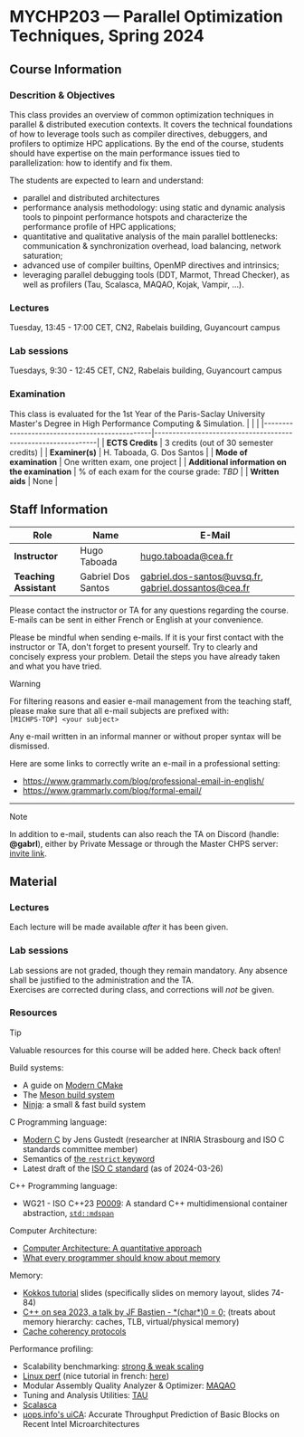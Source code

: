 # MYCHP203 — Parallel Optimization Techniques, Spring 2024

## Course Information

### Descrition & Objectives

This class provides an overview of common optimization techniques in parallel & distributed execution contexts. It covers the technical foundations of how to leverage tools such as compiler directives, debuggers, and profilers to optimize HPC applications. By the end of the course, students should have expertise on the main performance issues tied to parallelization: how to identify and fix them.

The students are expected to learn and understand:
- parallel and distributed architectures
- performance analysis methodology: using static and dynamic analysis tools to pinpoint performance hotspots and characterize the performance profile of HPC applications;
- quantitative and qualitative analysis of the main parallel bottlenecks: communication & synchronization overhead, load balancing, network saturation;
- advanced use of compiler builtins, OpenMP directives and intrinsics;
- leveraging parallel debugging tools (DDT, Marmot, Thread Checker), as well as profilers (Tau, Scalasca, MAQAO, Kojak, Vampir, ...).

### Lectures

Tuesday, 13:45 - 17:00 CET, CN2, Rabelais building, Guyancourt campus

### Lab sessions

Tuesdays, 9:30 - 12:45 CET, CN2, Rabelais building, Guyancourt campus

### Examination

This class is evaluated for the 1st Year of the Paris-Saclay University Master's Degree in High Performance Computing & Simulation.
| | |
|-----------------------------------------------|--------------------------------------------------------------|
| **ECTS Credits**                              | 3 credits (out of 30 semester credits)                       |
| **Examiner(s)**                               | H. Taboada, G. Dos Santos                                    |
| **Mode of examination**                       | One written exam, one project                                |
| **Additional information on the examination** | % of each exam for the course grade: _TBD_                   |
| **Written aids**                              | None                                                         |


## Staff Information

| **Role** | **Name** | **E-Mail** |
|---|---|---|
| **Instructor** | Hugo Taboada | hugo.taboada@cea.fr |
| **Teaching Assistant** | Gabriel Dos Santos | gabriel.dos-santos@uvsq.fr, gabriel.dossantos@cea.fr |

Please contact the instructor or TA for any questions regarding the course.   
E-mails can be sent in either French or English at your convenience.

Please be mindful when sending e-mails. If it is your first contact with the instructor or TA, don't forget to present yourself. Try to clearly and concisely express your problem. Detail the steps you have already taken and what you have tried.

> [!WARNING]
> For filtering reasons and easier e-mail management from the teaching staff, please make sure that all e-mail subjects are prefixed with:    
> `[M1CHPS-TOP] <your subject>`
>
> Any e-mail written in an informal manner or without proper syntax will be dismissed.

Here are some links to correctly write an e-mail in a professional setting:
- https://www.grammarly.com/blog/professional-email-in-english/
- https://www.grammarly.com/blog/formal-email/

---

> [!NOTE]
> In addition to e-mail, students can also reach the TA on Discord (handle: **@gabrl**), either by Private Message or through the Master CHPS server: [invite link](https://discord.gg/9FNCtn326c).


## Material

### Lectures

Each lecture will be made available _after_ it has been given.

### Lab sessions

Lab sessions are not graded, though they remain mandatory. Any absence shall be justified to the administration and the TA.   
Exercises are corrected during class, and corrections will _not_ be given.

### Resources

> [!TIP]
> Valuable resources for this course will be added here. Check back often!

Build systems:
- A guide on [Modern CMake](https://cliutils.gitlab.io/modern-cmake/)
- The [Meson build system](https://mesonbuild.com/index.html)
- [Ninja](https://ninja-build.org/): a small & fast build system

C Programming language:
- [Modern C](https://inria.hal.science/hal-02383654) by Jens Gustedt (researcher at INRIA Strasbourg and ISO C standards committee member)
- Semantics of [the `restrict` keyword](https://open-std.org/jtc1/sc22/wg14/www/docs/n3234.htm)
- Latest draft of the [ISO C standard](https://open-std.org/jtc1/sc22/wg14/www/docs/n3220.pdf) (as of 2024-03-26)

C++ Programming language:
- WG21 - ISO C++23 [P0009](https://open-std.org/jtc1/sc22/wg21/docs/papers/2022/p0009r18.html): A standard C++ multidimensional container abstraction, [`std::mdspan`](https://en.cppreference.com/w/cpp/header/mdspan)

Computer Architecture:
- [Computer Architecture: A quantitative approach](https://dl.acm.org/doi/book/10.5555/1999263)
- [What every programmer should know about memory](https://people.freebsd.org/~lstewart/articles/cpumemory.pdf)

Memory:
- [Kokkos tutorial](https://github.com/kokkos/kokkos-tutorials/blob/main/Intro-Full/Slides/KokkosTutorial_ORNL20.pdf) slides (specifically slides on memory layout, slides 74-84)
- [C++ on sea 2023, a talk by JF Bastien - \*(char\*)0 = 0;](https://youtu.be/dFIqNZ8VbRY) (treats about memory hierarchy: caches, TLB, virtual/physical memory)
- [Cache coherency protocols](https://en.wikipedia.org/wiki/Cache_coherency_protocols_(examples))

Performance profiling:
- Scalability benchmarking: [strong & weak scaling](https://hpc-wiki.info/hpc/Scaling)
- [Linux perf](https://perf.wiki.kernel.org/index.php/Main_Page) (nice tutorial in french: [here](https://grasland.pages.in2p3.fr/tp-perf/introduction/index.html))
- Modular Assembly Quality Analyzer & Optimizer: [MAQAO](https://www.maqao.org/)
- Tuning and Analysis Utilities: [TAU](https://www.cs.uoregon.edu/research/tau/home.php)
- [Scalasca](https://www.scalasca.org/)
- [µops.info's uiCA](https://uops.info/uiCA.html): Accurate Throughput Prediction of Basic Blocks on Recent Intel Microarchitectures
